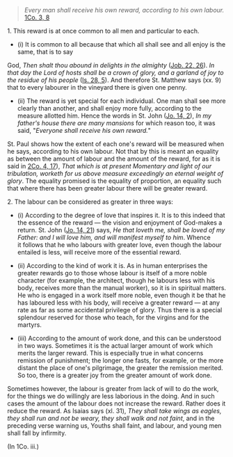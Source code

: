 
> _Every man shall receive his own reward, according to his own labour._ [1Co. 3, 8](https://vulgata.online/bible/1Co.3?ed=DR2&vfn=DR2.1Co.3.8:vs)

1\. This reward is at once common to all men and particular to each.

- (i) It is common to all because that which all shall see and all enjoy is the same, that is to say

God, _Then shalt thou abound in delights in the almighty_ ([Job. 22, 26](https://vulgata.online/bible/Job.22?ed=DR2&vfn=DR2.Job.22.26:vs)). _In that day the Lord of hosts shall be a crown of glory, and a garland of joy to the residue of his people_ ([Is. 28, 5](https://vulgata.online/bible/Is.28?ed=DR2&vfn=DR2.Is.28.5:vs)). And therefore St. Matthew says (xx. 9) that to every labourer in the vineyard there is given one penny.

- (ii) The reward is yet special for each individual. One man shall see more clearly than another, and shall enjoy more fully, according to the measure allotted him. Hence the words in St. John ([Jo. 14, 2](https://vulgata.online/bible/Jo.14?ed=DR2&vfn=DR2.Jo.14.2:vs)), _In my father's house there are many mansions_ for which reason too, it was said, "_Everyone shall receive his own reward._"

St. Paul shows how the extent of each one's reward will be measured when he says, according to his own labour. Not that by this is meant an equality as between the amount of labour and the amount of the reward, for as it is said in [2Co. 4, 17](https://vulgata.online/bible/2Co.4?ed=DR2&vfn=DR2.2Co.4.17:vs)), _That which is at present Momentary and light of our tribulation, worketh for us above measure exceedingly an eternal weight of glory_. The equality promised is the equality of proportion, an equality such that where there has been greater labour there will be greater reward.

2\. The labour can be considered as greater in three ways:

- (i) According to the degree of love that inspires it. It is to this indeed that the essence of the reward — the vision and enjoyment of God-makes a return. St. John ([Jo. 14, 21](https://vulgata.online/bible/Jo.14?ed=DR2&vfn=DR2.Jo.14.21:vs)) says, _He that loveth me, shall be loved of my Father: and I will love him, and will manifest myself to him_. Whence it follows that he who labours with greater love, even though the labour entailed is less, will receive more of the essential reward.

- (ii) According to the kind of work it is. As in human enterprises the greater rewards go to those whose labour is itself of a more noble character (for example, the architect, though he labours less with his body, receives more than the manual worker), so it is in spiritual matters. He who is engaged in a work itself more noble, even though it be that he has laboured less with his body, will receive a greater reward — at any rate as far as some accidental privilege of glory. Thus there is a special splendour reserved for those who teach, for the virgins and for the martyrs.

- (iii) According to the amount of work done, and this can be understood in two ways. Sometimes it is the actual larger amount of work which merits the larger reward. This is especially true in what concerns remission of punishment; the longer one fasts, for example, or the more distant the place of one's pilgrimage, the greater the remission merited. So too, there is a greater joy from the greater amount of work done.

Sometimes however, the labour is greater from lack of will to do the work, for the things we do willingly are less laborious in the doing. And in such cases the amount of the labour does not increase the reward. Rather does it reduce the reward. As Isaias says (xl. 31), _They shall take wings as eagles, they shall run and not be weary, they shall walk and not faint_, and in the preceding verse warning us, Youths shall faint, and labour, and young men shall fall by infirmity.

(In 1Co. iii.)

